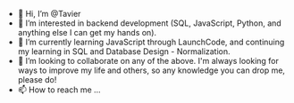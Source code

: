 - 👋 Hi, I’m @Tavier
- 👀 I’m interested in backend development (SQL, JavaScript, Python, and anything else I can get my hands on). 
- 🌱 I’m currently learning JavaScript through LaunchCode, and continuing my learning in SQL and Database Design - Normalization. 
- 💞️ I’m looking to collaborate on any of the above. I'm always looking for ways to improve my life and others, so any knowledge you can drop me, please do!
- 📫 How to reach me ...

<!---
Tavier/Tavier is a ✨ special ✨ repository because its `README.md` (this file) appears on your GitHub profile.
You can click the Preview link to take a look at your changes.
--->
